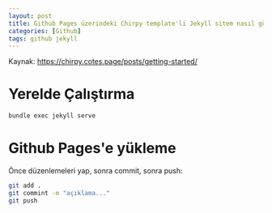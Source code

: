 ```yaml
---
layout: post
title: Github Pages üzerindeki Chirpy template'li Jekyll sitem nasıl güncellenir?
categories: [Github]
tags: github jekyll
---
```

Kaynak: <https://chirpy.cotes.page/posts/getting-started/>

# Yerelde Çalıştırma
```sh
bundle exec jekyll serve
```
# Github Pages'e yükleme
Önce düzenlemeleri yap, sonra commit, sonra push:
```bash
git add .
git commint -m "açıklama..."
git push
```
